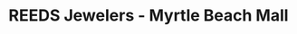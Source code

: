---
title: "REEDS Jewelers - Myrtle Beach Mall"
url: /myrtle-beach/reeds-jewelers-myrtle-beach-mall/
shop: Schmuck
---